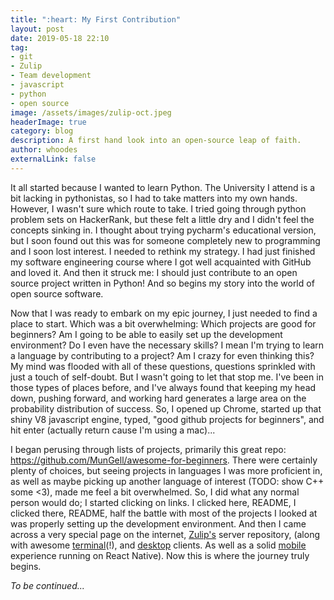 ```yaml
---
title: ":heart: My First Contribution"
layout: post
date: 2019-05-18 22:10
tag: 
- git
- Zulip
- Team development
- javascript
- python
- open source
image: /assets/images/zulip-oct.jpeg
headerImage: true
category: blog
description: A first hand look into an open-source leap of faith.
author: whoodes
externalLink: false
---
```

It all started because I wanted to learn Python.  The University I attend is a bit lacking in pythonistas,
so I had to take matters into my own hands.  However, I wasn't sure which route to take.  I tried going
through python problem sets on HackerRank, but these felt a little dry and I didn't feel the concepts
sinking in.  I thought about trying pycharm's educational version, but I soon found out this was for
someone completely new to programming and I soon lost interest.  I needed to rethink my strategy.  I had
just finished my software engineering course where I got well acquainted with GitHub and loved it.  And
then it struck me: I should just contribute to an open source project written in Python!  And so begins
my story into the world of open source software.

Now that I was ready to embark on my epic journey, I just needed to find a place to start.  Which was a
bit overwhelming:  Which projects are good for beginners?  Am I going to be able to easily set up the
development environment?  Do I even have the necessary skills?  I mean I'm trying to learn a language
by contributing to a project? Am I crazy for even thinking this?  My mind was flooded with all of these
questions, questions sprinkled with just a touch of self-doubt.  But I wasn't going to let that stop me.
I've been in those types of places before, and I've always found that keeping my head down, pushing
forward, and working hard generates a large area on the probability distribution of success.  So, I
opened up Chrome, started up that shiny V8 javascript engine, typed, "good github projects for
beginners", and hit enter (actually return cause I'm using a mac)...

I began perusing through lists of projects, primarily this great repo: https://github.com/MunGell/awesome-for-beginners.
There were certainly plenty of choices, but seeing projects in languages I was more proficient in, as well as
maybe picking up another language of interest (TODO: show C++ some <3), made me feel a bit overwhelmed.
So, I did what any normal person would do; I started clicking on links.  I clicked here, README, I clicked there,
README, half the battle with most of the projects I looked at was properly setting up the development environment.
And then I came across a very special page on the internet, [Zulip's](https://github.com/zulip/zulip) server
repository, (along with awesome [terminal](https://github.com/zulip/zulip-terminal)(!), and
[desktop](https://github.com/zulip/zulip-desktop) clients.  As well as a solid
[mobile](https://github.com/zulip/zulip-mobile) experience running on React Native).  Now this is where the journey
truly begins.

*To be continued...*
